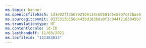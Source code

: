 ```yaml
---
ms.topic: banner
ms.openlocfilehash: 1d1e82ffc567e210e114c60501c5c8207c42baeb
ms.sourcegitcommit: 8335313b156d442bd183b0a0f3c944f218304507
ms.translationtype: HT
ms.contentlocale: id-ID
ms.lasthandoff: 11/03/2021
ms.locfileid: "131384833"
---
```

